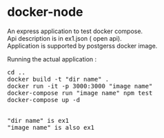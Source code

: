 # docker-node
An express application to test docker compose.<br>
Api description is in ex1.json ( open api).<br>
Application is supported by postgerss docker image.<br>


Running the actual application :<br>
<pre>
cd ..
docker build -t "dir name" .
docker run -it -p 3000:3000 "image name"
docker-compose run "image name" npm test
docker-compose up -d


"dir name" is ex1
"image name" is also ex1

</pre>
